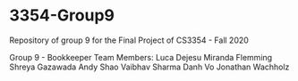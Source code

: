 # 3354-Group9
Repository of group 9 for the Final Project of CS3354 - Fall 2020

Group 9 - Bookkeeper
Team Members: 
  Luca Dejesu
  Miranda Flemming
  Shreya Gazawada
  Andy Shao
  Vaibhav Sharma
  Danh Vo
  Jonathan Wachholz
 
 
 
 
 
 

 
 
 
 
 
 
